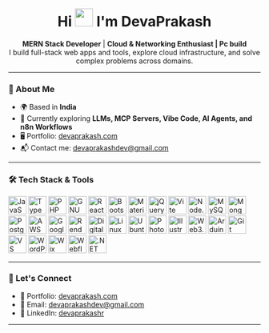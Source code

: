 <h1 align="center">Hi <img src="https://user-images.githubusercontent.com/18350557/176309783-0785949b-9127-417c-8b55-ab5a4333674e.gif" width="36px" /> I'm DevaPrakash</h1>

<p align="center">
  <strong>MERN Stack Developer</strong> | <strong>Cloud & Networking Enthusiast | Pc build</strong><br>
  I build full-stack web apps and tools, explore cloud infrastructure, and solve complex problems across domains.
</p>

---

### 🌟 About Me

- 🌍 Based in **India**
- 🧠 Currently exploring **LLMs, MCP Servers, Vibe Code, AI Agents, and n8n Workflows**
- 🖥️ Portfolio: [devaprakash.com](http://devaprakash.com)
- 📬 Contact me: [devaprakashdev@gmail.com](mailto:devaprakashdev@gmail.com)

---

### 🛠️ Tech Stack & Tools

<div align="left">
  
  <!-- Programming -->
  <img src="https://raw.githubusercontent.com/danielcranney/readme-generator/main/public/icons/skills/javascript-colored.svg" title="JavaScript" width="36" />
  <img src="https://raw.githubusercontent.com/danielcranney/readme-generator/main/public/icons/skills/typescript-colored.svg" title="TypeScript" width="36" />
  <img src="https://raw.githubusercontent.com/danielcranney/readme-generator/main/public/icons/skills/php-colored.svg" title="PHP" width="36" />
  <img src="https://raw.githubusercontent.com/danielcranney/readme-generator/main/public/icons/skills/gnubash-colored.svg" title="GNU Bash" width="36" />
  
  <!-- Frontend -->
  <img src="https://raw.githubusercontent.com/danielcranney/readme-generator/main/public/icons/skills/react-colored.svg" title="React" width="36" />
  <img src="https://raw.githubusercontent.com/danielcranney/readme-generator/main/public/icons/skills/bootstrap-colored.svg" title="Bootstrap" width="36" />
  <img src="https://raw.githubusercontent.com/danielcranney/readme-generator/main/public/icons/skills/materialui-colored.svg" title="Material UI" width="36" />
  <img src="https://raw.githubusercontent.com/danielcranney/readme-generator/main/public/icons/skills/jquery-colored.svg" title="jQuery" width="36" />
  <img src="https://raw.githubusercontent.com/danielcranney/readme-generator/main/public/icons/skills/vite-colored.svg" title="Vite" width="36" />
  
  <!-- Backend & DB -->
  <img src="https://raw.githubusercontent.com/danielcranney/readme-generator/main/public/icons/skills/nodejs-colored.svg" title="Node.js" width="36" />
  <img src="https://raw.githubusercontent.com/danielcranney/readme-generator/main/public/icons/skills/mysql-colored.svg" title="MySQL" width="36" />
  <img src="https://raw.githubusercontent.com/danielcranney/readme-generator/main/public/icons/skills/mongodb-colored.svg" title="MongoDB" width="36" />
  <img src="https://raw.githubusercontent.com/danielcranney/readme-generator/main/public/icons/skills/postgresql-colored.svg" title="PostgreSQL" width="36" />

  <!-- DevOps & Cloud -->
  <img src="https://raw.githubusercontent.com/danielcranney/readme-generator/main/public/icons/skills/aws-colored-dark.svg" title="AWS" width="36" />
  <img src="https://raw.githubusercontent.com/danielcranney/readme-generator/main/public/icons/skills/googlecloud-colored.svg" title="Google Cloud" width="36" />
  <img src="https://raw.githubusercontent.com/danielcranney/readme-generator/main/public/icons/skills/render-colored.svg" title="Render" width="36" />
  <img src="https://raw.githubusercontent.com/danielcranney/readme-generator/main/public/icons/skills/digitalocean-colored.svg" title="DigitalOcean" width="36" />
  <img src="https://raw.githubusercontent.com/danielcranney/readme-generator/main/public/icons/skills/linux-colored.svg" title="Linux" width="36" />
  <img src="https://raw.githubusercontent.com/danielcranney/readme-generator/main/public/icons/skills/ubuntu-colored.svg" title="Ubuntu" width="36" />
  
  <!-- Design -->
  <img src="https://raw.githubusercontent.com/danielcranney/readme-generator/main/public/icons/skills/photoshop-colored-dark.svg" title="Photoshop" width="36" />
  <img src="https://raw.githubusercontent.com/danielcranney/readme-generator/main/public/icons/skills/illustrator-colored-dark.svg" title="Illustrator" width="36" />
  
  <!-- Other -->
  <img src="https://raw.githubusercontent.com/danielcranney/readme-generator/main/public/icons/skills/web3js-colored.svg" title="Web3.js" width="36" />
  <img src="https://raw.githubusercontent.com/danielcranney/readme-generator/main/public/icons/skills/arduino-colored.svg" title="Arduino" width="36" />
  <img src="https://raw.githubusercontent.com/danielcranney/readme-generator/main/public/icons/skills/git-colored.svg" title="Git" width="36" />
  <img src="https://raw.githubusercontent.com/danielcranney/readme-generator/main/public/icons/skills/visualstudiocode-colored.svg" title="VS Code" width="36" />
  <img src="https://raw.githubusercontent.com/danielcranney/readme-generator/main/public/icons/skills/wordpress-colored.svg" title="WordPress" width="36" />
  <img src="https://raw.githubusercontent.com/danielcranney/readme-generator/main/public/icons/skills/wix-colored.svg" title="Wix" width="36" />
  <img src="https://raw.githubusercontent.com/danielcranney/readme-generator/main/public/icons/skills/webflow-colored.svg" title="Webflow" width="36" />
  <img src="https://raw.githubusercontent.com/danielcranney/readme-generator/main/public/icons/skills/dot-net-colored.svg" title=".NET" width="36" />
</div>

---

### 🚀 Let's Connect

- 🔗 Portfolio: [devaprakash.com](http://devaprakash.com)
- 💌 Email: [devaprakashdev@gmail.com](mailto:devaprakashdev@gmail.com)
- 💼 LinkedIn: [devaprakashr](mailto:devaprakashdev@gmail.com](https://www.linkedin.com/in/devaprakash-r-182960272)) 


---
